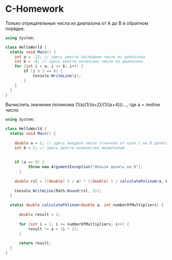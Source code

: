 # C-Homework

Только отрицательные числа из диапазона от A до B в обратном порядке.

```csharp
using System;

class HelloWorld {
  static void Main() {
    int a = -22; // здесь ввести последнее число из диапазона
    int b = -6; // здесь ввести начальное число из диапазона
    for (int i = a; i <= b; i++) {
        if (i % 2 == 0) {
            Console.WriteLine(i);
        }
    }
  }
}
``` 

Вычислить значение полинома (1/a)*(1/(a+2))*(1/(a+4)))..., где a = любое число

```csharp
using System;

class HelloWorld {
  static void Main() {
      
    double a = 1; // здесь введите число отличное от нуля ( на 0 делить нельзя же :) )
    int b = 2; // здесь ввести количество множителей
    
    
    if (a == 0) {
          throw new ArgumentException("Нельзя делить на 0");
      }
    
    double rsl = ((double) 1 / a) * ((double) 1 / calculatePolinom(a, b));
    
    Console.WriteLine(Math.Round(rsl, 3));
  }
  
  static double calculatePolinom(double a, int numberOfMultipliers) {
      
      double result = 1;
      
      for (int i = 1; i <= numberOfMultipliers; i++) {
          result *= a + (i * 2);
      }
      
      return result;
  }
}
```

